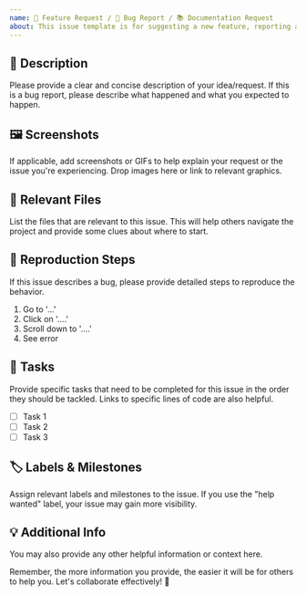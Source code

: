 ```yaml
---
name: 🚀 Feature Request / 🐛 Bug Report / 📚 Documentation Request
about: This issue template is for suggesting a new feature, reporting a bug, or requesting documentation.
---
```


## 📝 Description
Please provide a clear and concise description of your idea/request. 
If this is a bug report, please describe what happened and what you expected to happen.

## 🖼️ Screenshots
If applicable, add screenshots or GIFs to help explain your request or the issue you're experiencing.
Drop images here or link to relevant graphics.

## 📂 Relevant Files
List the files that are relevant to this issue. This will help others navigate the project and provide some clues about where to start.

## 🔄 Reproduction Steps
If this issue describes a bug, please provide detailed steps to reproduce the behavior.
1. Go to '...'
2. Click on '....'
3. Scroll down to '....'
4. See error

## 📝 Tasks
Provide specific tasks that need to be completed for this issue in the order they should be tackled. Links to specific lines of code are also helpful.
- [ ] Task 1
- [ ] Task 2
- [ ] Task 3

## 🏷️ Labels & Milestones
Assign relevant labels and milestones to the issue. If you use the "help wanted" label, your issue may gain more visibility.

## 💡 Additional Info
You may also provide any other helpful information or context here.

Remember, the more information you provide, the easier it will be for others to help you. Let's collaborate effectively! 👏